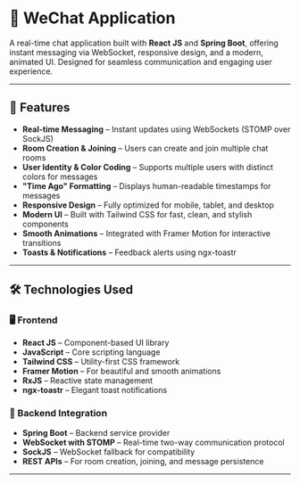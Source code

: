 # 💬 WeChat Application

A real-time chat application built with **React JS** and **Spring Boot**, offering instant messaging via WebSocket, responsive design, and a modern, animated UI. Designed for seamless communication and engaging user experience.

---

## 🚀 Features

- **Real-time Messaging** – Instant updates using WebSockets (STOMP over SockJS)
- **Room Creation & Joining** – Users can create and join multiple chat rooms
- **User Identity & Color Coding** – Supports multiple users with distinct colors for messages
- **"Time Ago" Formatting** – Displays human-readable timestamps for messages
- **Responsive Design** – Fully optimized for mobile, tablet, and desktop
- **Modern UI** – Built with Tailwind CSS for fast, clean, and stylish components
- **Smooth Animations** – Integrated with Framer Motion for interactive transitions
- **Toasts & Notifications** – Feedback alerts using ngx-toastr

---

## 🛠 Technologies Used

### 🖥 Frontend

- **React JS** – Component-based UI library
- **JavaScript** – Core scripting language
- **Tailwind CSS** – Utility-first CSS framework
- **Framer Motion** – For beautiful and smooth animations
- **RxJS** – Reactive state management
- **ngx-toastr** – Elegant toast notifications

### 🔗 Backend Integration

- **Spring Boot** – Backend service provider
- **WebSocket with STOMP** – Real-time two-way communication protocol
- **SockJS** – WebSocket fallback for compatibility
- **REST APIs** – For room creation, joining, and message persistence

---
